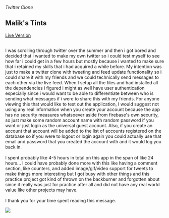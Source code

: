 <i>Twitter Clone</i>
<div>
  <h2>Malik's Tints</h2>
  <a target="_blank" href="https://malikstints.com/">Live Version</a>
</div>
<br/>
<p>I was scrolling through twitter over the summer and then i got bored and decided that i wanted to make my own twitter so i could test myself to see how far i could get in a few hours but mostly because i wanted to make sure that i retained my skills that i had acquired a while before. My intention was just to make a twitter clone with tweeting and feed update functionality so i could share it with my friends and we could technically send messages to each other via the live feed. When I setup all the files and had installed all the dependencies i figured i might as well have user authentication especially since i would want to be able to differentiate between who is sending what messages if i were to share this with my friends. For anyone viewing this that would like to test out the application, I would suggest not using any real information when you create your account because the app has no security measures whatsoever aside from firebase's own security, so just make some random account name with random password if you want or just login as the universal guest account. Also, if you create an account that account will be added to the list of accounts registered on the database so if you were to logout or login again you could actually use that email and password that you created the account with and it would log you back in.
<br/>
<br/>
I spent probably like 4-5 hours in total on this app in the span of like 24 hours... I could have probably done more with this like having a comment section, like counters, and added image/gif/video support for tweets to make things more interesting but I got busy with other things and this practice project got kind of thrown on the backburner and forgotten about since it really was just for practice after all and did not have any real world value like other projects may have.
<br/>
<br/>
I thank you for your time spent reading this message.</p>
<img src="https://github.com/julianjfouf/MalikTints/assets/108158376/b6d49e2d-2c62-4c67-98a8-d919092e8d38"/>
